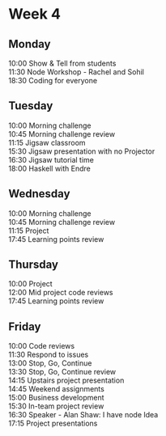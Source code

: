 # Week 4

## Monday
10:00 Show & Tell from students   
11:30 Node Workshop - Rachel and Sohil  
18:30 Coding for everyone

## Tuesday
10:00 Morning challenge    
10:45 Morning challenge review  
11:15 Jigsaw classroom  
15:30 Jigsaw presentation with no Projector  
16:30 Jigsaw tutorial time  
18:00 Haskell with Endre

## Wednesday
10:00 Morning challenge    
10:45 Morning challenge review   
11:15 Project    
17:45 Learning points review    

## Thursday
10:00 Project    
12:00 Mid project code reviews     
17:45 Learning points review    

## Friday
10:00 Code reviews    
11:30 Respond to issues     
13:00 Stop, Go, Continue     
13:30 Stop, Go, Continue review     
14:15 Upstairs project presentation    
14:45 Weekend assignments     
15:00 Business development      
15:30 In-team project review     
16:30 Speaker - Alan Shaw: I have node Idea    
17:15 Project presentations
